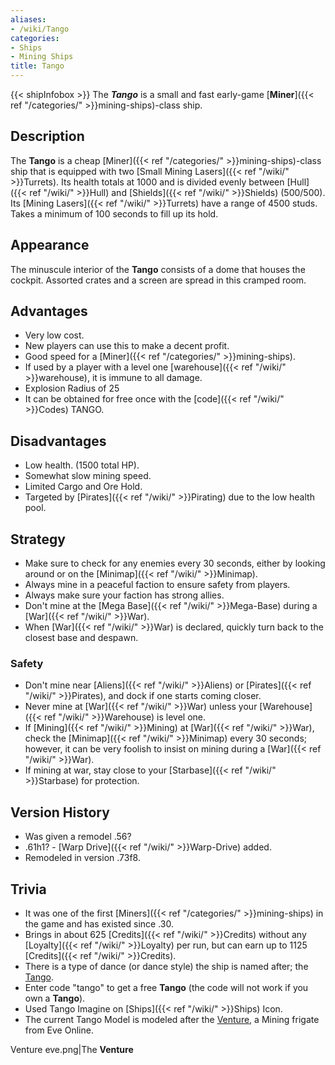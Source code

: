```yaml
---
aliases:
- /wiki/Tango
categories:
- Ships
- Mining Ships
title: Tango
---
```


{{< shipInfobox >}} The **_Tango_** is a small and fast early-game [**Miner**]({{< ref "/categories/" >}}mining-ships)-class ship. 

## Description

The **Tango** is a cheap [Miner]({{< ref "/categories/" >}}mining-ships)-class ship that is equipped with two [Small Mining Lasers]({{< ref "/wiki/" >}}Turrets). Its health totals at 1000 and is divided evenly between [Hull]({{< ref "/wiki/" >}}Hull) and [Shields]({{< ref "/wiki/" >}}Shields) (500/500). Its [Mining Lasers]({{< ref "/wiki/" >}}Turrets) have a range of 4500 studs. Takes a minimum of 100 seconds to fill up its hold.

## Appearance

The minuscule interior of the **Tango** consists of a dome that houses the cockpit. Assorted crates and a screen are spread in this cramped room.

## Advantages

- Very low cost.
- New players can use this to make a decent profit.
- Good speed for a [Miner]({{< ref "/categories/" >}}mining-ships).
- If used by a player with a level one [warehouse]({{< ref "/wiki/" >}}warehouse), it is immune to all damage.
- Explosion Radius of 25
- It can be obtained for free once with the [code]({{< ref "/wiki/" >}}Codes) TANGO.

## Disadvantages

- Low health. (1500 total HP).
- Somewhat slow mining speed.
- Limited Cargo and Ore Hold.
- Targeted by [Pirates]({{< ref "/wiki/" >}}Pirating) due to the low health pool.

## Strategy

- Make sure to check for any enemies every 30 seconds, either by looking around or on the [Minimap]({{< ref "/wiki/" >}}Minimap).
- Always mine in a peaceful faction to ensure safety from players.
- Always make sure your faction has strong allies.
- Don't mine at the [Mega Base]({{< ref "/wiki/" >}}Mega-Base) during a [War]({{< ref "/wiki/" >}}War).
- When [War]({{< ref "/wiki/" >}}War) is declared, quickly turn back to the closest base and despawn.

### Safety

- Don't mine near [Aliens]({{< ref "/wiki/" >}}Aliens) or [Pirates]({{< ref "/wiki/" >}}Pirates), and dock if one starts coming closer.
- Never mine at [War]({{< ref "/wiki/" >}}War) unless your [Warehouse]({{< ref "/wiki/" >}}Warehouse) is level one.
- If [Mining]({{< ref "/wiki/" >}}Mining) at [War]({{< ref "/wiki/" >}}War), check the [Minimap]({{< ref "/wiki/" >}}Minimap) every 30 seconds; however, it can be very foolish to insist on mining during a [War]({{< ref "/wiki/" >}}War).
- If mining at war, stay close to your [Starbase]({{< ref "/wiki/" >}}Starbase) for protection.

## Version History 

- Was given a remodel .56?
- .61h1? - [Warp Drive]({{< ref "/wiki/" >}}Warp-Drive) added.
- Remodeled in version .73f8.

## Trivia

- It was one of the first [Miners]({{< ref "/categories/" >}}mining-ships) in the game and has existed since .30.
- Brings in about 625 [Credits]({{< ref "/wiki/" >}}Credits) without any [Loyalty]({{< ref "/wiki/" >}}Loyalty) per run, but can earn up to 1125 [Credits]({{< ref "/wiki/" >}}Credits).
- There is a type of dance (or dance style) the ship is named after; the [Tango](https://en.m.wikipedia.org/wiki/Tango).
- Enter code "tango" to get a free **Tango** (the code will not work if you own a **Tango**).
- Used Tango Imagine on [Ships]({{< ref "/wiki/" >}}Ships) Icon.
- The current Tango Model is modeled after the [Venture](https://wiki.eveuniversity.org/Venture), a Mining frigate from Eve Online.

Venture eve.png|The **Venture**